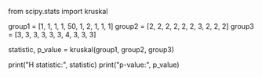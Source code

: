 from scipy.stats import kruskal

group1 = [1, 1, 1, 1, 50, 1, 2, 1, 1, 1]
group2 = [2, 2, 2, 2, 2, 2, 3, 2, 2, 2]
group3 = [3, 3, 3, 3, 3, 3, 4, 3, 3, 3]

statistic, p_value = kruskal(group1, group2, group3)

print("H statistic:", statistic)
print("p-value:", p_value)
